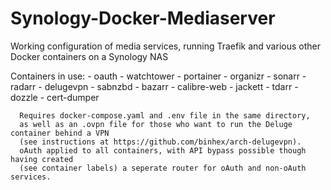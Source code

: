 # Synology-Docker-Mediaserver
Working configuration of media services, running Traefik and various other Docker containers on a Synology NAS

Containers in use:
      - oauth
      - watchtower
      - portainer
      - organizr
      - sonarr
      - radarr
      - delugevpn
      - sabnzbd
      - bazarr
      - calibre-web
      - jackett
      - tdarr
      - dozzle
      - cert-dumper
      
      Requires docker-compose.yaml and .env file in the same directory,
      as well as an .ovpn file for those who want to run the Deluge container behind a VPN
      (see instructions at https://github.com/binhex/arch-delugevpn).
      oAuth applied to all containers, with API bypass possible though having created
      (see container labels) a seperate router for oAuth and non-oAuth services.

